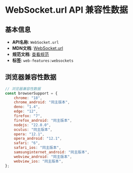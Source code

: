 # WebSocket.url API 兼容性数据

## 基本信息

- **API名称**: `WebSocket.url`
- **MDN文档**: [WebSocket.url](https://developer.mozilla.org/docs/Web/API/WebSocket/url)
- **规范文档**: [查看规范](https://websockets.spec.whatwg.org/#ref-for-dom-websocket-url①)
- **标签**: `web-features:websockets`

## 浏览器兼容性数据

```javascript
// 浏览器兼容性数据
const browserSupport = {
    chrome: "18",
    chrome_android: "同主版本",
    deno: "1.4",
    edge: "12",
    firefox: "7",
    firefox_android: "同主版本",
    nodejs: "22.0.0",
    oculus: "同主版本",
    opera: "12.1",
    opera_android: "12.1",
    safari: "6",
    safari_ios: "同主版本",
    samsunginternet_android: "同主版本",
    webview_android: "同主版本",
    webview_ios: "同主版本",
};

```

